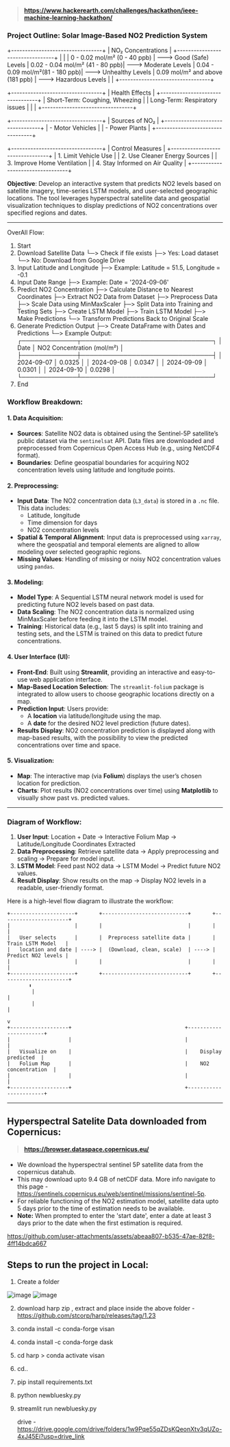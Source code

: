 > #### https://www.hackerearth.com/challenges/hackathon/ieee-machine-learning-hackathon/
### Project Outline: Solar Image-Based NO2 Prediction System

+---------------------------------+
|        NO₂ Concentrations       |
+---------------------------------+
|                                 |
| 0 - 0.02 mol/m² (0 - 40 ppb)    | ---> Good (Safe) Levels
| 0.02 - 0.04 mol/m² (41 - 80 ppb)| ---> Moderate Levels
| 0.04 - 0.09 mol/m²(81 - 180 ppb)| ---> Unhealthy Levels
| 0.09 mol/m² and above (181 ppb) | ---> Hazardous Levels
|                                 |
+---------------------------------+

+---------------------------------+
|         Health Effects          |
+---------------------------------+
| Short-Term: Coughing, Wheezing  |
| Long-Term: Respiratory issues   |
|                                 |
+---------------------------------+

+---------------------------------+
|         Sources of NO₂          |
+---------------------------------+
| - Motor Vehicles                |
| - Power Plants                  |
+---------------------------------+

+---------------------------------+
|       Control Measures          |
+---------------------------------+
| 1. Limit Vehicle Use            |
| 2. Use Cleaner Energy Sources   |
| 3. Improve Home Ventilation     |
| 4. Stay Informed on Air Quality |
+---------------------------------+

**Objective**: Develop an interactive system that predicts NO2 levels based on satellite imagery, time-series LSTM models, and user-selected geographic locations. The tool leverages hyperspectral satellite data and geospatial visualization techniques to display predictions of NO2 concentrations over specified regions and dates.

---
OverAll Flow:

1. Start
2. Download Satellite Data
   └─> Check if file exists
       ├─> Yes: Load dataset
       └─> No: Download from Google Drive
3. Input Latitude and Longitude
   ├─> Example: Latitude = 51.5, Longitude = -0.1
4. Input Date Range
   ├─> Example: Date = '2024-09-06'
5. Predict NO2 Concentration
   ├─> Calculate Distance to Nearest Coordinates
   ├─> Extract NO2 Data from Dataset
   ├─> Preprocess Data
   ├─> Scale Data using MinMaxScaler
   ├─> Split Data into Training and Testing Sets
   ├─> Create LSTM Model
   ├─> Train LSTM Model
   ├─> Make Predictions
   └─> Transform Predictions Back to Original Scale
6. Generate Prediction Output
   ├─> Create DataFrame with Dates and Predictions
   └─> Example Output:
       ┌─────────────┬───────────────────────────────┐
       │     Date    │ NO2 Concentration (mol/m²)   │
       ├─────────────┼───────────────────────────────┤
       │ 2024-09-07  │              0.0325           │
       │ 2024-09-08  │              0.0347           │
       │ 2024-09-09  │              0.0301           │
       │ 2024-09-10  │              0.0298           │
       └─────────────┴───────────────────────────────┘
7. End


### Workflow Breakdown:

#### 1. **Data Acquisition**:
   - **Sources**: Satellite NO2 data is obtained using the Sentinel-5P satellite’s public dataset via the `sentinelsat` API. Data files are downloaded and preprocessed from Copernicus Open Access Hub (e.g., using NetCDF4 format).
   - **Boundaries**: Define geospatial boundaries for acquiring NO2 concentration levels using latitude and longitude points.
   
#### 2. **Preprocessing**:
   - **Input Data**: The NO2 concentration data (`L3_data`) is stored in a `.nc` file. This data includes:
     - Latitude, longitude
     - Time dimension for days
     - NO2 concentration levels
   - **Spatial & Temporal Alignment**: Input data is preprocessed using `xarray`, where the geospatial and temporal elements are aligned to allow modeling over selected geographic regions.
   - **Missing Values**: Handling of missing or noisy NO2 concentration values using `pandas`.

#### 3. **Modeling**:
   - **Model Type**: A Sequential LSTM neural network model is used for predicting future NO2 levels based on past data.
   - **Data Scaling**: The NO2 concentration data is normalized using MinMaxScaler before feeding it into the LSTM model.
   - **Training**: Historical data (e.g., last 5 days) is split into training and testing sets, and the LSTM is trained on this data to predict future concentrations.

#### 4. **User Interface (UI)**:
   - **Front-End**: Built using **Streamlit**, providing an interactive and easy-to-use web application interface.
   - **Map-Based Location Selection**: The `streamlit-folium` package is integrated to allow users to choose geographic locations directly on a map.
   - **Prediction Input**: Users provide:
     - A **location** via latitude/longitude using the map.
     - A **date** for the desired NO2 level prediction (future dates).
   - **Results Display**: NO2 concentration prediction is displayed along with map-based results, with the possibility to view the predicted concentrations over time and space.

#### 5. **Visualization**:
   - **Map**: The interactive map (via **Folium**) displays the user’s chosen location for prediction.
   - **Charts**: Plot results (NO2 concentrations over time) using **Matplotlib** to visually show past vs. predicted values.
   
---

### Diagram of Workflow:

1. **User Input**: Location + Date → Interactive Folium Map → Latitude/Longitude Coordinates Extracted
2. **Data Preprocessing**: Retrieve satellite data → Apply preprocessing and scaling → Prepare for model input.
3. **LSTM Model**: Feed past NO2 data → LSTM Model → Predict future NO2 values.
4. **Result Display**: Show results on the map → Display NO2 levels in a readable, user-friendly format.

Here is a high-level flow diagram to illustrate the workflow:

```
+---------------------+       +----------------------------+       +----------------------+
|                     |       |                            |       |                      |
|   User selects      |       |  Preprocess satellite data |       |   Train LSTM Model   |
|   location and date | ----> |  (Download, clean, scale)  | ----> |   Predict NO2 levels |
|                     |       |                            |       |                      |
+---------------------+       +----------------------------+       +----------------------+
       ⬆️
        |                                                                 |
        |                                                                 |
                                                                          v
+-------------------+                                     +-----------------------+
|                   |                                     |                       |
|   Visualize on    |                                     |    Display predicted  |
|   Folium Map      |                                     |    NO2 concentration  |
|                   |                                     |                       |
+-------------------+                                     +-----------------------+
```

---


## Hyperspectral Satelite Data downloaded from Copernicus:
> #### https://browser.dataspace.copernicus.eu/ 

- We download the hyperspectral sentinel 5P satellite data from the copernicus datahub.
- This may download upto 9.4 GB of netCDF data. More info navigate to this page - https://sentinels.copernicus.eu/web/sentinel/missions/sentinel-5p.
- For reliable functioning of the NO2 estimation model, satellite data upto 5 days prior to the time of estimation needs to be available.
-  **Note:** When prompted to enter the 'start date', enter a date at least 3 days prior to the date when the first estimation is required.

https://github.com/user-attachments/assets/abeaa807-b535-47ae-82f8-4ff14bdca667


## Steps to run the project in Local:

1. Create a folder

![image](https://github.com/user-attachments/assets/a9821684-61c5-499e-85b3-ad2202289c45)
![image](https://github.com/user-attachments/assets/ff84ba92-93f3-45f9-a8e0-e6a21dd47c82)

2. download harp zip , extract and place inside the above folder - https://github.com/stcorp/harp/releases/tag/1.23
3. conda install -c conda-forge visan
4. conda install -c conda-forge dask
5. cd harp > conda activate visan
6. cd..
7. pip install requirements.txt
8. python newbluesky.py
9. streamlit run newbluesky.py

   drive - https://drive.google.com/drive/folders/1w9Pqe55qZDsKQeonXtv3qUZo-4xJ45Ei?usp=drive_link
